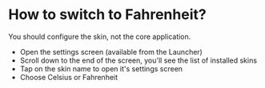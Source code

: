 # How to switch to Fahrenheit? #

You should configure the skin, not the core application.

  * Open the settings screen (available from the Launcher)
  * Scroll down to the end of the screen, you'll see the list of installed skins
  * Tap on the skin name to open it's settings screen
  * Choose Celsius or Fahrenheit